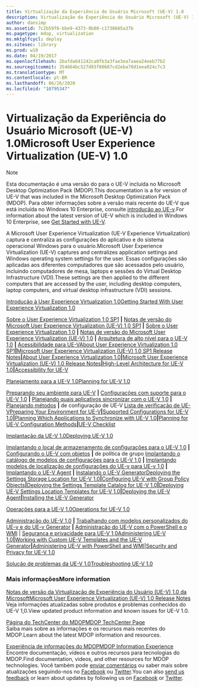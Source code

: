 ```yaml
---
title: Virtualização da Experiência do Usuário Microsoft (UE-V) 1.0
description: Virtualização da Experiência do Usuário Microsoft (UE-V) 1.0
author: dansimp
ms.assetid: 7c2b59f6-bbe9-4373-8b08-c1738665a37b
ms.pagetype: mdop, virtualization
ms.mktglfcycl: deploy
ms.sitesec: library
ms.prod: w10
ms.date: 04/19/2017
ms.openlocfilehash: 2bafda641242ca0fb3a3fae3ea7aaea24eeb77b2
ms.sourcegitcommit: 354664bc527d93f80687cd2eba70d1eea024c7c3
ms.translationtype: MT
ms.contentlocale: pt-BR
ms.lasthandoff: 06/26/2020
ms.locfileid: "10795347"
---
```

# <span data-ttu-id="79883-103">Virtualização da Experiência do Usuário Microsoft (UE-V) 1.0</span><span class="sxs-lookup"><span data-stu-id="79883-103">Microsoft User Experience Virtualization (UE-V) 1.0</span></span>

>[!NOTE]
><span data-ttu-id="79883-104">Esta documentação é uma versão do para o UE-V incluída no Microsoft Desktop Optimization Pack (MDOP).</span><span class="sxs-lookup"><span data-stu-id="79883-104">This documentation is a for version of UE-V that was included in the Microsoft Desktop Optimization Pack (MDOP).</span></span> <span data-ttu-id="79883-105">Para obter informações sobre a versão mais recente do UE-V que está incluída no Windows 10 Enterprise, consulte [introdução ao UE-v](https://docs.microsoft.com/windows/configuration/ue-v/uev-getting-started).</span><span class="sxs-lookup"><span data-stu-id="79883-105">For information about the latest version of UE-V which is included in Windows 10 Enterprise, see [Get Started with UE-V](https://docs.microsoft.com/windows/configuration/ue-v/uev-getting-started).</span></span>


<span data-ttu-id="79883-106">A Microsoft User Experience Virtualization (UE-V Experience Virtualization) captura e centraliza as configurações do aplicativo e do sistema operacional Windows para o usuário.</span><span class="sxs-lookup"><span data-stu-id="79883-106">Microsoft User Experience Virtualization (UE-V) captures and centralizes application settings and Windows operating system settings for the user.</span></span> <span data-ttu-id="79883-107">Essas configurações são aplicadas aos diferentes computadores que são acessados pelo usuário, incluindo computadores de mesa, laptops e sessões do Virtual Desktop Infrastructure (VDI).</span><span class="sxs-lookup"><span data-stu-id="79883-107">These settings are then applied to the different computers that are accessed by the user, including desktop computers, laptop computers, and virtual desktop infrastructure (VDI) sessions.</span></span>

<a href="" id="getting-started-with-user-experience-virtualization-1-0"></a>[<span data-ttu-id="79883-108">Introdução à User Experience Virtualization 1.0</span><span class="sxs-lookup"><span data-stu-id="79883-108">Getting Started With User Experience Virtualization 1.0</span></span>](getting-started-with-user-experience-virtualization-10.md)  

<span data-ttu-id="79883-109">[Sobre o User Experience Virtualization 1,0 SP1](about-user-experience-virtualization-10-sp1.md) **|** [Notas de versão do Microsoft User Experience Virtualization (UE-V) 1,0 SP1](microsoft-user-experience-virtualization--ue-v--10-sp1-release-notes.md) **|** [Sobre o User Experience Virtualization 1,0](about-user-experience-virtualization-10.md) **|** [Notas de versão do Microsoft User Experience Virtualization (UE-V) 1,0](microsoft-user-experience-virtualization--ue-v--10-release-notes.md) **|** [Arquitetura de alto nível para o UE-V 1,0](high-level-architecture-for-ue-v-10.md) **|** [Acessibilidade para UE-V](accessibility-for-ue-v.md)</span><span class="sxs-lookup"><span data-stu-id="79883-109">[About User Experience Virtualization 1.0 SP1](about-user-experience-virtualization-10-sp1.md)**|**[Microsoft User Experience Virtualization (UE-V) 1.0 SP1 Release Notes](microsoft-user-experience-virtualization--ue-v--10-sp1-release-notes.md)**|**[About User Experience Virtualization 1.0](about-user-experience-virtualization-10.md)**|**[Microsoft User Experience Virtualization (UE-V) 1.0 Release Notes](microsoft-user-experience-virtualization--ue-v--10-release-notes.md)**|**[High-Level Architecture for UE-V 1.0](high-level-architecture-for-ue-v-10.md)**|**[Accessibility for UE-V](accessibility-for-ue-v.md)</span></span>

<a href="" id="planning-for-ue-v-1-0"></a>[<span data-ttu-id="79883-110">Planejamento para a UE-V 1.0</span><span class="sxs-lookup"><span data-stu-id="79883-110">Planning for UE-V 1.0</span></span>](planning-for-ue-v-10.md)  

<span data-ttu-id="79883-111">[Preparando seu ambiente para UE-V](preparing-your-environment-for-ue-v.md) **|** [Configurações com suporte para o UE-V 1,0](supported-configurations-for-ue-v-10.md) **|** [Planejando quais aplicativos sincronizar com o UE-V 1,0](planning-which-applications-to-synchronize-with-ue-v-10.md) **|** [Planejando métodos](planning-for-ue-v-configuration-methods.md) **|** de configuração de UE-V [Lista de verificação de UE-V](ue-v-checklist.md)</span><span class="sxs-lookup"><span data-stu-id="79883-111">[Preparing Your Environment for UE-V](preparing-your-environment-for-ue-v.md)**|**[Supported Configurations for UE-V 1.0](supported-configurations-for-ue-v-10.md)**|**[Planning Which Applications to Synchronize with UE-V 1.0](planning-which-applications-to-synchronize-with-ue-v-10.md)**|**[Planning for UE-V Configuration Methods](planning-for-ue-v-configuration-methods.md)**|**[UE-V Checklist](ue-v-checklist.md)</span></span>

<a href="" id="deploying-ue-v-1-0"></a>[<span data-ttu-id="79883-112">Implantação da UE-V 1.0</span><span class="sxs-lookup"><span data-stu-id="79883-112">Deploying UE-V 1.0</span></span>](deploying-ue-v-10.md)  

<span data-ttu-id="79883-113">[Implantando o local de armazenamento de configurações para o UE-V 1,0](deploying-the-settings-storage-location-for-ue-v-10.md) **|** [Configurando o UE-V com objetos](configuring-ue-v-with-group-policy-objects.md) **|** de política de grupo [Implantando o catálogo de modelos de configurações para o UE-V 1,0](deploying-the-settings-template-catalog-for-ue-v-10.md) **|** [Implantando modelos de localização de configurações do UE-v para UE-v 1,0](deploying-ue-v-settings-location-templates-for-ue-v-10.md) **|** [Implantando o UE-V Agent](deploying-the-ue-v-agent.md) **|** [Instalando o UE-V Generator](installing-the-ue-v-generator.md)</span><span class="sxs-lookup"><span data-stu-id="79883-113">[Deploying the Settings Storage Location for UE-V 1.0](deploying-the-settings-storage-location-for-ue-v-10.md)**|**[Configuring UE-V with Group Policy Objects](configuring-ue-v-with-group-policy-objects.md)**|**[Deploying the Settings Template Catalog for UE-V 1.0](deploying-the-settings-template-catalog-for-ue-v-10.md)**|**[Deploying UE-V Settings Location Templates for UE-V 1.0](deploying-ue-v-settings-location-templates-for-ue-v-10.md)**|**[Deploying the UE-V Agent](deploying-the-ue-v-agent.md)**|**[Installing the UE-V Generator](installing-the-ue-v-generator.md)</span></span>

<a href="" id="operations-for-ue-v-1-0"></a>[<span data-ttu-id="79883-114">Operações para a UE-V 1.0</span><span class="sxs-lookup"><span data-stu-id="79883-114">Operations for UE-V 1.0</span></span>](operations-for-ue-v-10.md)  

<span data-ttu-id="79883-115">[Administração do UE-V 1,0](administering-ue-v-10.md) **|** [Trabalhando com modelos personalizados do UE-v e do UE-v Generator](working-with-custom-ue-v-templates-and-the-ue-v-generator.md) **|** [Administração do UE-V com o PowerShell e o WMI](administering-ue-v-with-powershell-and-wmi.md)  | [Segurança e privacidade para UE-V 1,0](security-and-privacy-for-ue-v-10.md)</span><span class="sxs-lookup"><span data-stu-id="79883-115">[Administering UE-V 1.0](administering-ue-v-10.md)**|**[Working with Custom UE-V Templates and the UE-V Generator](working-with-custom-ue-v-templates-and-the-ue-v-generator.md)**|**[Administering UE-V with PowerShell and WMI](administering-ue-v-with-powershell-and-wmi.md)|[Security and Privacy for UE-V 1.0](security-and-privacy-for-ue-v-10.md)</span></span>

<a href="" id="troubleshooting-ue-v-1-0"></a>[<span data-ttu-id="79883-116">Solução de problemas da UE-V 1.0</span><span class="sxs-lookup"><span data-stu-id="79883-116">Troubleshooting UE-V 1.0</span></span>](troubleshooting-ue-v-10.md)  

### <span data-ttu-id="79883-117">Mais informações</span><span class="sxs-lookup"><span data-stu-id="79883-117">More information</span></span>

<a href="" id="microsoft-user-experience-virtualization--ue-v--1-0-release-notes"></a>[<span data-ttu-id="79883-118">Notas de versão da Virtualização de Experiência do Usuário (UE-V) 1.0 da Microsoft</span><span class="sxs-lookup"><span data-stu-id="79883-118">Microsoft User Experience Virtualization (UE-V) 1.0 Release Notes</span></span>](microsoft-user-experience-virtualization--ue-v--10-release-notes.md)  
<span data-ttu-id="79883-119">Veja informações atualizadas sobre produtos e problemas conhecidos do UE-V 1,0.</span><span class="sxs-lookup"><span data-stu-id="79883-119">View updated product information and known issues for UE-V 1.0.</span></span>

<a href="" id="mdop-techcenter-page"></a>[<span data-ttu-id="79883-120">Página do TechCenter do MDOP</span><span class="sxs-lookup"><span data-stu-id="79883-120">MDOP TechCenter Page</span></span>](https://go.microsoft.com/fwlink/p/?LinkId=225286)  
<span data-ttu-id="79883-121">Saiba mais sobre as informações e os recursos mais recentes do MDOP.</span><span class="sxs-lookup"><span data-stu-id="79883-121">Learn about the latest MDOP information and resources.</span></span>

<a href="" id="mdop-information-experience"></a>[<span data-ttu-id="79883-122">Experiência de informações do MDOP</span><span class="sxs-lookup"><span data-stu-id="79883-122">MDOP Information Experience</span></span>](https://go.microsoft.com/fwlink/p/?LinkId=236032)  
<span data-ttu-id="79883-123">Encontre documentação, vídeos e outros recursos para tecnologias do MDOP.</span><span class="sxs-lookup"><span data-stu-id="79883-123">Find documentation, videos, and other resources for MDOP technologies.</span></span> <span data-ttu-id="79883-124">Você também pode [enviar comentários](mailto:MDOPDocs@microsoft.com) ou saber mais sobre atualizações seguindo-nos no [Facebook](https://go.microsoft.com/fwlink/p/?LinkId=242445) ou [Twitter](https://go.microsoft.com/fwlink/p/?LinkId=242447).</span><span class="sxs-lookup"><span data-stu-id="79883-124">You can also [send us feedback](mailto:MDOPDocs@microsoft.com) or learn about updates by following us on [Facebook](https://go.microsoft.com/fwlink/p/?LinkId=242445) or [Twitter](https://go.microsoft.com/fwlink/p/?LinkId=242447).</span></span>

 

 






